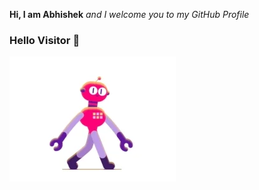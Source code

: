 **Hi, I am Abhishek** *and I welcome you to my GitHub Profile*
### Hello Visitor 👋
![image](https://github.com/ABHISHEK-G0YAL/ABHISHEK-G0YAL/blob/master/200.webp)